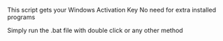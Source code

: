 This script gets your Windows Activation Key
No need for extra installed programs

Simply run the .bat file with double click or any other method
